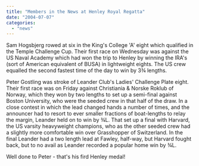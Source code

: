 ```yaml
---
title: "Members in the News at Henley Royal Regatta"
date: "2004-07-07"
categories:
  - "news"
---
```


Sam Hogsbjerg rowed at six in the King's College 'A' eight which qualified in the Temple Challenge Cup. Their first race on Wednesday was against the US Naval Academy which had won the trip to Henley by winning the IRA's (sort of American equivalent of BUSA) in lightweight eights. The US crew equalled the second fastest time of the day to win by 3¾ lengths.

Peter Gostling was stroke of Leander Club's Ladies' Challenge Plate eight. Their first race was on Friday against Christiania & Norske Roklub of Norway, which they won by two lengths to set up a semi-final against Boston University, who were the seeded crew in that half of the draw. In a close contest in which the lead changed hands a number of times, and the announcer had to resort to ever smaller fractions of boat-lengths to relay the margin, Leander held on to win by ¾L. That set up a final with Harvard, the US varsity heavyweight champions, who as the other seeded crew had a slightly more comfortable win over Grasshopper of Switzerland. In the final Leander had a two length lead at Fawley, half-way, but Harvard fought back, but to no avail as Leander recorded a popular home win by ¾L.

Well done to Peter - that's his fird Henley medal!
